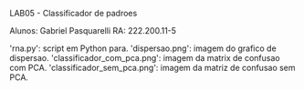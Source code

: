 LAB05 - Classificador de padroes

Alunos: Gabriel Pasquarelli RA: 222.200.11-5


'rna.py': script em Python para.
'dispersao.png': imagem do grafico de dispersao.
'classificador_com_pca.png': imagem da matrix de confusao com PCA.
'classificador_sem_pca.png': imagem da matriz de confusao sem PCA.
